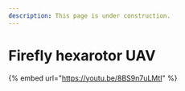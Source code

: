 ```yaml
---
description: This page is under construction.
---
```


# Firefly hexarotor UAV

{% embed url="https://youtu.be/8BS9n7uLMtI" %}


